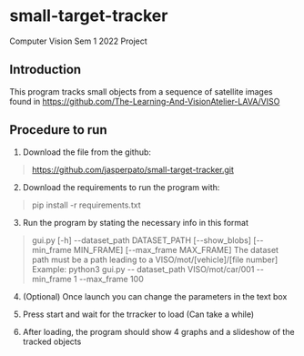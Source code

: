 # small-target-tracker
Computer Vision Sem 1 2022 Project

## Introduction
This program tracks small objects from a sequence of satellite images found in 
https://github.com/The-Learning-And-VisionAtelier-LAVA/VISO 

## Procedure to run

1. Download the file from the github:
> https://github.com/jasperpato/small-target-tracker.git

2. Download the requirements to run the program with:
> pip install -r requirements.txt

3. Run the program by stating the necessary info in this format
>  gui.py [-h] --dataset_path DATASET_PATH [--show_blobs] [--min_frame MIN_FRAME]
>              [--max_frame MAX_FRAME]
   The dataset path must be a path leading to a VISO/mot/[vehicle]/[file number] 
   Example:
>  python3 gui.py -- dataset_path VISO/mot/car/001 --min_frame 1 --max_frame 100

4. (Optional) Once launch you can change the parameters in the text box

5. Press start and wait for the trracker to load (Can take a while)

6. After loading, the program should show 4 graphs and a slideshow of the tracked objects

